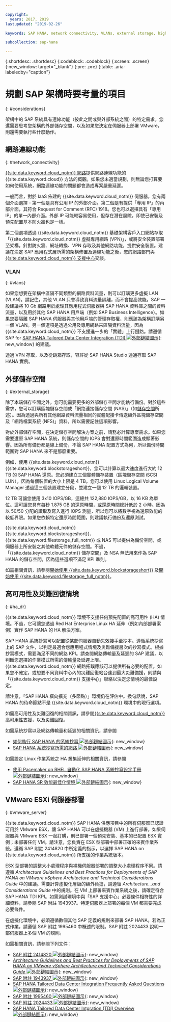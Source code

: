 ```yaml
---

copyright:
  years: 2017, 2019
lastupdated: "2019-02-26"

keywords: SAP HANA, network connectivity, VLANs, external storage, high availability, highly available, disaster recovery, HA, DR, VLANs,

subcollection: sap-hana

---
```


{:shortdesc: .shortdesc}
{:codeblock: .codeblock}
{:screen: .screen}
{:new_window: target="_blank"}
{:pre: .pre}
{:table: .aria-labeledby="caption"}

# 規劃 SAP 架構時要考量的項目
{: #considerations}

架構中的 SAP 系統具有連線功能（彼此之間或與外部系統之間）的特定需求。您還需要思考您架構的外部儲存空間，以及如果您決定在伺服器上部署 VMware，則還需要執行些什麼動作。

## 網路連線功能
{: #network_connectivity}

[{{site.data.keyword.cloud_notm}} 網路](/docs/infrastructure/sap-hana?topic=sap-hana-about_ibmcloud_for_sap#ibm_cloud_network)提供網路連線功能的 {{site.data.keyword.cloud}} 方法的概觀。如果您未適當規劃，則無論您打算要如何使用系統，網路連線功能的問題都會造成專案嚴重延遲。

一般而言，對於 IaaS 佈建的 {{site.data.keyword.cloud_notm}} 伺服器，您有兩個介面選擇 - 第一個是具有公用 IP 的外部介面。第二個是有提供「專用 IP」的內部介面，其符合 Request for Comment (RFC) 1918。您也可以選擇具有「專用 IP」的單一內部介面。外部 IP 可能較容易使用，但存在潛在風險，即使已安裝及預先配置基本防火牆也是一樣。

第二個選項透過 {{site.data.keyword.cloud_notm}} 基礎架構客戶入口網站存取「{{site.data.keyword.cloud_notm}} 虛擬專用網路 (VPN)」，或將安全裝置部署至架構。針對防火牆、網址轉換、VPN 存取及其他網路功能，提供安全裝置。建議在決定 SAP 應用程式層所需的架構佈置及連線功能之後，您的網路部門與 [{{site.data.keyword.cloud_notm}} 支援中心](/docs/get-support?topic=get-support-getting-customer-support#getting-customer-support)交談。

### VLAN
{: #vlans}

如果您想要在架構中區隔不同類型的網路資料流量，則可以訂購更多虛擬 LAN (VLAN)。請記住，其他 VLAN 只會導致資料流量隔離，而不會提高效能。SAP 一般建議將 10 Gb 網路用於處理其應用程式伺服器與 SAP HANA 資料庫之間的資料流量，以及用於其他 SAP HANA 用戶端（例如 SAP Business Intelligence）。如果您要隔離 SAP HANA 伺服器與其他用戶端的管理存取權，則應該為架構訂購另一個 VLAN。另一個選項是透過公用及專用網路來區隔資料流量，因為 {{site.data.keyword.cloud_notm}} 不支援進一步的「實體」上行鏈路。請遵循 SAP for [SAP HANA Tailored Data Center Integration (TDI) ![外部鏈結圖示](../../icons/launch-glyph.svg "外部鏈結圖示")](https://blogs.saphana.com/2015/02/18/sap-hana-tailored-data-center-integration-tdi-overview/){: new_window} 的建議。

透過 VPN 存取，以及從跳箱存取，容許從 SAP HANA Studio 透通存取 SAP HANA 實例。

## 外部儲存空間
{: #external_storage}

除了本端儲存空間之外，您可能需要更多的外部儲存空間才能執行備份。對於這些需求，您可以訂購區塊儲存空間或「網路連接儲存空間 (NAS)」（如[儲存空間](/docs/infrastructure/sap-hana?topic=sap-hana-iaas-overview#storage)所述）。因為透過與所有其他網路資料流量相同的實體配接卡傳送額外區塊儲存空間及「網路檔案系統 (NFS)」資料，所以需要記住這項影響。

對於外部儲存空間，在決定儲存空間解決方案之前，請務必計算專案需求。如果您需要還原 SAP HANA 系統，則儲存空間的 IOPS 會對還原時間範圍造成顯著影響。因為所有備份都是線上備份，不論 SAP HANA 配置方式為何，所以備份時間範圍對 SAP HANA 來不是那麼重要。

例如，使用 {{site.data.keyword.cloud_notm}} {{site.data.keyword.blockstorageshort}}，您可以計算以最大速度進行大約 12 TB 的 SAP HANA 還原。您必須建立三個實體儲存裝置（區塊儲存空間 iSCSI LUN），因為每個裝置的大小上限是 4 TB。您可以使用 Linux Logical Volume Manager 透過這三個裝置建立分段，並建立一個 12 TB 的邏輯裝置。

12 TB 可讓您使用 3x10 IOPS/GB，這總共 122,880 IOPS/GB，以 16 KB 為單位。這可讓您具有每秒 1.875 GB 的還原時間，或還原時間總計低於 2 小時。因為以 50/50 分配的讀取及寫入進行 IOPS 測量，所以您可以將數字視為還原效能的較低界限。如果您依賴特定還原時間範圍，則建議執行備份及還原測試。

{{site.data.keyword.cloud_notm}} {{site.data.keyword.blockstorageshort}}、{{site.data.keyword.filestorage_full_notm}} 或 NAS 可以提供為備份空間，或伺服器上所安裝之其他軟體元件的儲存空間。不過，「{{site.data.keyword.cloud_notm}} 儲存空間」及 NSA 無法用來作為 SAP HANA 的儲存空間，因為這些選項不滿足 KPI 準則。

如需相關資訊，請參閱[開始使用 {{site.data.keyword.blockstorageshort}}](/docs/infrastructure/BlockStorage?topic=BlockStorage-getting-started#getting-started) 及[開始使用 {{site.data.keyword.filestorage_full_notm}}](/docs/infrastructure/FileStorage?topic=FileStorage-getting-started#getting-started)。

## 高可用性及災難回復情境
{: #ha_dr}

{{site.data.keyword.cloud_notm}} 環境不支援任何預先配置的高可用性 (HA) 情境。不過，它可讓您透過 Red Hat Enterprise Linux HA 延伸（例如內部部署案例）實作 SAP HANA 的 HA 解決方案。

SAP HANA 系統抄寫可以配置從某部伺服器自動失效接手至抄本。遵循系統抄寫上的 SAP 文件，以判定最適合您應用程式情境及災難備援層次的抄寫模式。根據抄寫模式，需要滿足不同的網路 KPI。請查閱網路傳輸量及延遲的 SAP 建議，以判斷您選擇的作業模式所需的傳輸量及延遲上限。{{site.data.keyword.cloud_notm}} 網路拓蹼應該可以提供所有必要的配置。如果您不確定，或想要不同資料中心內的災難回復站台達到最大災難備援，則請與「{{site.data.keyword.cloud_notm}} 支援中心」聯絡以決定您情境的最佳設定。

請注意，「SAP HANA 橫向擴充（多節點）」環境仍在評估中。換句話說，SAP HANA 的待命節點不是 {{site.data.keyword.cloud_notm}} 環境中的現行選項。

如需高可用性及災難回復的相關資訊，請參閱[{{site.data.keyword.cloud_notm}} 高可用性支援](/docs/infrastructure/sap-hana?topic=sap-hana-ha#ha)，以及[災難回復](/docs/infrastructure/sap-reference-architecture?topic=sap-reference-architecture-recommendations#dr)。

如需系統抄寫以及網路傳輸量和延遲的相關資訊，請參閱
  * [如何執行 SAP HANA 的系統抄寫 ![外部鏈結圖示](../../icons/launch-glyph.svg "外部鏈結圖示")](https://www.sap.com/documents/2013/10/26c02b58-5a7c-0010-82c7-eda71af511fa.html){: new_window}
  * [SAP HANA 系統抄寫所需的網路 ![外部鏈結圖示](../../icons/launch-glyph.svg "外部鏈結圖示")](https://www.sap.com/documents/2014/06/babb2b55-5a7c-0010-82c7-eda71af511fa.html){: new_window}

如需設定 Linux 作業系統之 HA 叢集延伸的相關資訊，請參閱
  * [使用 Pacemaker on RHEL 自動化 SAP HANA 系統抄寫設定手冊 ![外部鏈結圖示](../../icons/launch-glyph.svg "外部鏈結圖示")](https://access.redhat.com/articles/1466063){: new_window}
  * [SAP HANA SR 效能最佳化情境 ![外部鏈結圖示](../../icons/launch-glyph.svg "外部鏈結圖示")](https://www.suse.com/docrep/documents/ir8w88iwu7/suse_linux_enterprise_server_for_sap_applications_12_sp1.pdf){: new_window}

## VMware ESXi 伺服器部署
{: #vmware_server}

{{site.data.keyword.cloud_notm}} SAP HANA 供應項目中的所有伺服器已認證可用於 VMware ESX，讓 SAP HANA 可以在虛擬機器 (VM) 上進行部署。如果伺服器與 VMware ESX 一起訂購，則已部署一個預先安裝、基本的已配置 ESX 實例；未部署任何 VM。請注意，您負責在 ESX 型部署中部署正確的來賓作業系統。遵循 SAP 附註 2414820 中所定義的指示，以選擇 SAP HANA on {{site.data.keyword.cloud_notm}} 所支援的作業系統版本。

ESX 型部署的調整大小處理程序與裸機伺服器部署的調整大小處理程序不同。請遵循 *Architecture Guidelines and Best Practices for Deployments of SAP HANA on VMware vSphere Architecture and Technical Considerations Guide* 中的建議。需要計算虛擬化層級的額外負擔，請遵循 *Architecture...and Considerations Guide* 中的規則。在 VM 上部署來賓作業系統之後，請確定符合 SAP HANA TDI KPI。如需測試環境中與「SAP 支援中心」必要條件相符性的詳細資料，請參閱 SAP 附註 1943937。特定伺服器上部署的每個 VM 都需要完成必要條件。

在虛擬化環境中，必須遵循數個其他 SAP 定義的規則來部署 SAP HANA。若為正式作業，請遵循 SAP 附註 1995460 中概述的限制。SAP 附註 2024433 說明一部伺服器上多個 VM 的規則。

如需相關資訊，請參閱下列文件：
  * [SAP 附註 2414820 ![外部鏈結圖示](../../icons/launch-glyph.svg "外部鏈結圖示")](https://launchpad.support.sap.com/#/notes/2414820){: new_window}
  * [*Architecture Guidelines and Best Practices for Deployments of SAP HANA on VMware vSphere Architecture and Technical Considerations Guide* ![外部鏈結圖示](../../icons/launch-glyph.svg "外部鏈結圖示")](https://www.vmware.com/content/dam/digitalmarketing/vmware/en/pdf/whitepaper/sap_hana_on_vmware_vsphere_best_practices_guide-white-paper.pdf){: new_window}
  * [SAP 附註 1943937 ![外部鏈結圖示](../../icons/launch-glyph.svg "外部鏈結圖示")](https://launchpad.support.sap.com/#/notes/1943937){: new_window}
  * [SAP HANA Tailored Data Center Integration Frequently Asked Questions ![外部鏈結圖示](../../icons/launch-glyph.svg "外部鏈結圖示")](https://www.sap.com/documents/2016/05/e8705aae-717c-0010-82c7-eda71af511fa.html){: new_window}
  * [SAP 附註 1995460 ![外部鏈結圖示](../../icons/launch-glyph.svg "外部鏈結圖示")](https://launchpad.support.sap.com/#/notes/1995460){: new_window}
  * [SAP 附註 2024433 ![外部鏈結圖示](../../icons/launch-glyph.svg "外部鏈結圖示")](https://launchpad.support.sap.com/#/notes/2024433){: new_window}
  * [SAP HANA Tailored Data Center Intgration (TDI) Overview ![外部鏈結圖示](../../icons/launch-glyph.svg "外部鏈結圖示")](https://blogs.saphana.com/2015/02/18/sap-hana-tailored-data-center-integration-tdi-overview/){: new_window}
